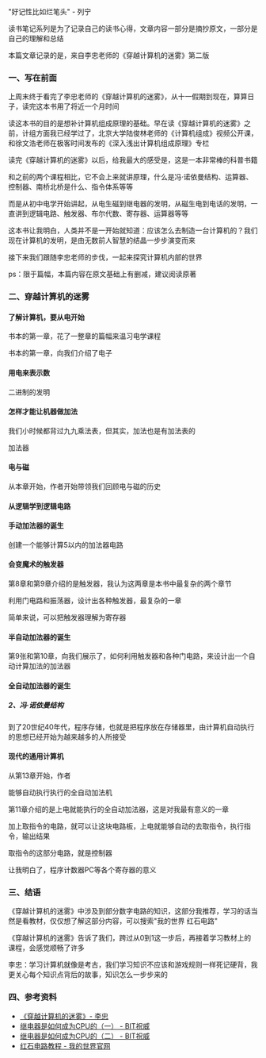
"好记性比如烂笔头" - 列宁

读书笔记系列是为了记录自己的读书心得，文章内容一部分是摘抄原文，一部分是自己的理解和总结

本篇文章记录的是，来自李忠老师的《穿越计算机的迷雾》第二版

### 一、写在前面

上周末终于看完了李忠老师的《穿越计算机的迷雾》，从十一假期到现在，算算日子，读完这本书用了将近一个月时间

读这本书的目的是想补计算机组成原理的基础。早在读《穿越计算机的迷雾》之前，计组方面我已经学过了，北京大学陆俊林老师的《计算机组成》视频公开课，和徐文浩老师在极客时间发布的《深入浅出计算机组成原理》专栏

读完《穿越计算机的迷雾》以后，给我最大的感受是，这是一本非常棒的科普书籍

和之前的两个课程相比，它不会上来就讲原理，什么是冯·诺依曼结构、运算器、控制器、南桥北桥是什么、指令体系等等

而是从初中电学开始讲起，从电生磁到继电器的发明，从磁生电到电话的发明，一直讲到逻辑电路、触发器、布尔代数、寄存器、运算器等等

这本书让我明白，人类并不是一开始就知道：应该怎么去制造一台计算机的？我们现在计算机的发明，是由无数前人智慧的结晶一步步演变而来

接下来我们跟随李忠老师的步伐，一起来探究计算机内部的世界

ps：限于篇幅，本篇内容在原文基础上有删减，建议阅读原著

### 二、穿越计算机的迷雾

#### 了解计算机，要从电开始

书本的第一章，花了一整章的篇幅来温习电学课程

书本的第一章，向我们介绍了电子

#### 用电来表示数

二进制的发明

#### 怎样才能让机器做加法

我们小时候都背过九九乘法表，但其实，加法也是有加法表的

加法器

#### 电与磁

从本章开始，作者开始带领我们回顾电与磁的历史

#### 从逻辑学到逻辑电路

#### 手动加法器的诞生

创建一个能够计算5以内的加法器电路

#### 会变魔术的触发器

第8章和第9章介绍的是触发器，我认为这两章是本书中最复杂的两个章节

利用门电路和振荡器，设计出各种触发器，最复杂的一章

简单来说，可以把触发器理解为寄存器

#### 半自动加法器的诞生

第9张和第10章，向我们展示了，如何利用触发器和各种门电路，来设计出一个自动计算加法的加法器

#### 全自动加法器的诞生

##### 2、冯·诺依曼结构

到了20世纪40年代，程序存储，也就是把程序放在存储器里，由计算机自动执行的思想已经开始为越来越多的人所接受

#### 现代的通用计算机

从第13章开始，作者

能够自动执行执行的全自动加法机

第11章介绍的是上电就能执行的全自动加法器，这是对我最有意义的一章

加上取指令的电路，就可以让这块电路板，上电就能够自动的去取指令，执行指令，输出结果

取指令的这部分电路，就是控制器

让我明白了，程序计数器PC等各个寄存器的意义

### 三、结语

《穿越计算机的迷雾》中涉及到部分数字电路的知识，这部分我推荐，学习的话当然是看教材，仅仅想了解这部分内容，可以搜索"我的世界 红石电路"

《穿越计算机的迷雾》告诉了我们，跨过从0到1这一步后，再接着学习教材上的课程，会感觉顺畅了许多

李忠：学习计算机就像是考古，我们学习知识不应该和游戏规则一样死记硬背，我更关心每个知识点背后的故事，知识怎么一步步来的

### 四、参考资料

- [《穿越计算机的迷雾》- 李忠](https://book.douban.com/subject/30198087/)
- [继电器是如何成为CPU的（一） - BIT祝威](https://www.cnblogs.com/bitzhuwei/p/from_relay_to_tiny_cpu.html)
- [继电器是如何成为CPU的（二） - BIT祝威](https://www.cnblogs.com/bitzhuwei/p/from_relay_to_tiny_CPU2.html)
- [红石电路教程 - 我的世界官网](https://minecraft.fandom.com/zh/wiki/%E6%95%99%E7%A8%8B/%E9%AB%98%E7%BA%A7%E7%BA%A2%E7%9F%B3%E7%94%B5%E8%B7%AF)